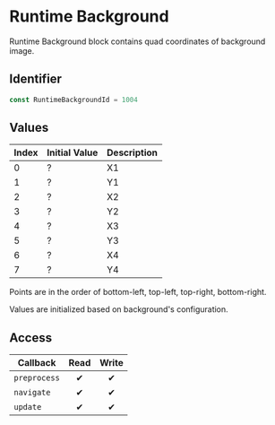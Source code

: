 # Runtime Background

Runtime Background block contains quad coordinates of background image.

## Identifier

```ts
const RuntimeBackgroundId = 1004
```

## Values

| Index | Initial Value | Description |
| ----- | ------------- | ----------- |
| 0     | ?             | X1          |
| 1     | ?             | Y1          |
| 2     | ?             | X2          |
| 3     | ?             | Y2          |
| 4     | ?             | X3          |
| 5     | ?             | Y3          |
| 6     | ?             | X4          |
| 7     | ?             | Y4          |

Points are in the order of bottom-left, top-left, top-right, bottom-right.

Values are initialized based on background's configuration.

## Access

| Callback     | Read | Write |
| ------------ | :--: | :---: |
| `preprocess` |  ✔   |   ✔   |
| `navigate`   |  ✔   |   ✔   |
| `update`     |  ✔   |   ✔   |
